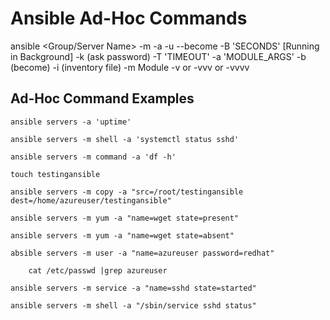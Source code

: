 # Ansible Ad-Hoc Commands

ansible <Group/Server Name> -m <module> -a <arguments> -u <user name> --become
-B 'SECONDS' [Running in Background]
-k (ask password)
-T 'TIMEOUT'
-a 'MODULE_ARGS'
-b (become)
-i (inventory file)
-m Module
-v or -vvv or -vvvv

## Ad-Hoc Command Examples
    ansible servers -a 'uptime'

    ansible servers -m shell -a 'systemctl status sshd'

    ansible servers -m command -a 'df -h'

    touch testingansible

    ansible servers -m copy -a "src=/root/testingansible dest=/home/azureuser/testingansible"

    ansible servers -m yum -a "name=wget state=present"

    ansible servers -m yum -a "name=wget state=absent"

    absible servers -m user -a "name=azureuser password=redhat"

        cat /etc/passwd |grep azureuser

    ansible servers -m service -a "name=sshd state=started"
    
    ansible servers -m shell -a "/sbin/service sshd status"




